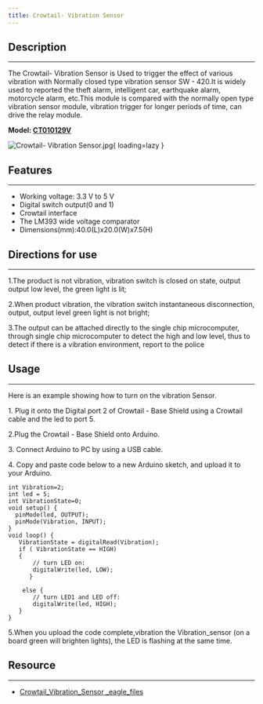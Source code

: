 ```yaml
---
title: Crowtail- Vibration Sensor
---
```


## Description
-----------

The Crowtail- Vibration Sensor is Used to trigger the effect of various vibration with Normally closed type vibration sensor SW - 420.It is widely used to reported the theft alarm, intelligent car, earthquake alarm, motorcycle alarm, etc.This module is compared with the normally open type vibration sensor module, vibration trigger for longer periods of time, can drive the relay module.

**Model: [CT010129V](http://www.elecrow.com/crowtail-vibration-sensor-p-1662.html)**

![Crowtail- Vibration Sensor.jpg](https://wiki.elecrow.com/images/thumb/4/4f/Crowtail-_Vibration_Sensor.jpg/600px-Crowtail-_Vibration_Sensor.jpg){ loading=lazy }

## Features
--------

- Working voltage: 3.3 V to 5 V
- Digital switch output(0 and 1)
- Crowtail interface
- The LM393 wide voltage comparator
- Dimensions(mm):40.0(L)x20.0(W)x7.5(H)

## Directions for use
------------------

1.The product is not vibration, vibration switch is closed on state, output output low level, the green light is lit;

2.When product vibration, the vibration switch instantaneous disconnection, output, output level green light is not bright;

3.The output can be attached directly to the single chip microcomputer, through single chip microcomputer to detect the high and low level, thus to detect if there is a vibration environment, report to the police

## Usage
-----

Here is an example showing how to turn on the vibration Sensor.

1\. Plug it onto the Digital port 2 of Crowtail - Base Shield using a Crowtail cable and the led to port 5.

2.Plug the Crowtail - Base Shield onto Arduino.

3\. Connect Arduino to PC by using a USB cable.


4\. Copy and paste code below to a new Arduino sketch, and upload it to your Arduino.

```
int Vibration=2;
int led = 5;
int VibrationState=0;           
void setup() {                
  pinMode(led, OUTPUT); 
  pinMode(Vibration, INPUT);
}
void loop() {
   VibrationState = digitalRead(Vibration);
   if ( VibrationState == HIGH) 
   {     
       // turn LED on:    
       digitalWrite(led, LOW);  
      } 
 
    else {
       // turn LED1 and LED off:
       digitalWrite(led, HIGH);
   }
}
```

5.When you upload the code complete,vibration the Vibration\_sensor (on a board green will brighten lights), the LED is flashing at the same time.

## Resource
--------

- [Crowtail\_Vibration\_Sensor \_eagle\_files](../../files/Crowtail-Vibration-Sensor-eagle-files-zip.md)